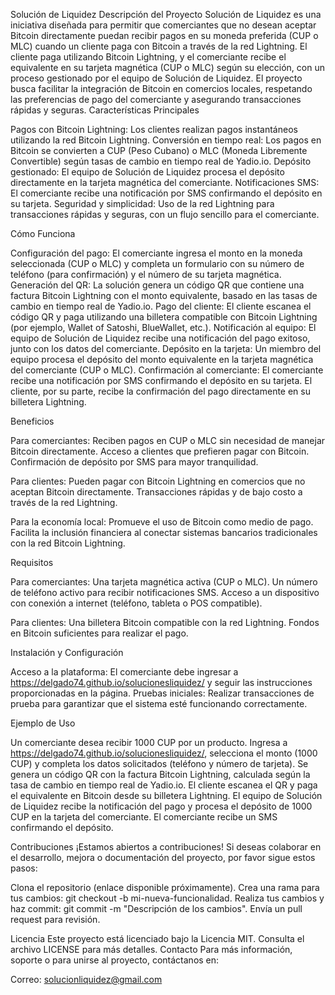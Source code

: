 Solución de Liquidez
Descripción del Proyecto
Solución de Liquidez es una iniciativa diseñada para permitir que comerciantes que no desean aceptar Bitcoin directamente puedan recibir pagos en su moneda preferida (CUP o MLC) cuando un cliente paga con Bitcoin a través de la red Lightning. El cliente paga utilizando Bitcoin Lightning, y el comerciante recibe el equivalente en su tarjeta magnética (CUP o MLC) según su elección, con un proceso gestionado por el equipo de Solución de Liquidez.
El proyecto busca facilitar la integración de Bitcoin en comercios locales, respetando las preferencias de pago del comerciante y asegurando transacciones rápidas y seguras.
Características Principales

Pagos con Bitcoin Lightning: Los clientes realizan pagos instantáneos utilizando la red Bitcoin Lightning.
Conversión en tiempo real: Los pagos en Bitcoin se convierten a CUP (Peso Cubano) o MLC (Moneda Libremente Convertible) según tasas de cambio en tiempo real de Yadio.io.
Depósito gestionado: El equipo de Solución de Liquidez procesa el depósito directamente en la tarjeta magnética del comerciante.
Notificaciones SMS: El comerciante recibe una notificación por SMS confirmando el depósito en su tarjeta.
Seguridad y simplicidad: Uso de la red Lightning para transacciones rápidas y seguras, con un flujo sencillo para el comerciante.

Cómo Funciona

Configuración del pago: El comerciante ingresa el monto en la moneda seleccionada (CUP o MLC) y completa un formulario con su número de teléfono (para confirmación) y el número de su tarjeta magnética.
Generación del QR: La solución genera un código QR que contiene una factura Bitcoin Lightning con el monto equivalente, basado en las tasas de cambio en tiempo real de Yadio.io.
Pago del cliente: El cliente escanea el código QR y paga utilizando una billetera compatible con Bitcoin Lightning (por ejemplo, Wallet of Satoshi, BlueWallet, etc.).
Notificación al equipo: El equipo de Solución de Liquidez recibe una notificación del pago exitoso, junto con los datos del comerciante.
Depósito en la tarjeta: Un miembro del equipo procesa el depósito del monto equivalente en la tarjeta magnética del comerciante (CUP o MLC).
Confirmación al comerciante: El comerciante recibe una notificación por SMS confirmando el depósito en su tarjeta. El cliente, por su parte, recibe la confirmación del pago directamente en su billetera Lightning.

Beneficios

Para comerciantes:
Reciben pagos en CUP o MLC sin necesidad de manejar Bitcoin directamente.
Acceso a clientes que prefieren pagar con Bitcoin.
Confirmación de depósito por SMS para mayor tranquilidad.


Para clientes:
Pueden pagar con Bitcoin Lightning en comercios que no aceptan Bitcoin directamente.
Transacciones rápidas y de bajo costo a través de la red Lightning.


Para la economía local:
Promueve el uso de Bitcoin como medio de pago.
Facilita la inclusión financiera al conectar sistemas bancarios tradicionales con la red Bitcoin Lightning.



Requisitos

Para comerciantes:
Una tarjeta magnética activa (CUP o MLC).
Un número de teléfono activo para recibir notificaciones SMS.
Acceso a un dispositivo con conexión a internet (teléfono, tableta o POS compatible).


Para clientes:
Una billetera Bitcoin compatible con la red Lightning.
Fondos en Bitcoin suficientes para realizar el pago.



Instalación y Configuración

Acceso a la plataforma: El comerciante debe ingresar a https://delgado74.github.io/solucionesliquidez/ y seguir las instrucciones proporcionadas en la página.
Pruebas iniciales: Realizar transacciones de prueba para garantizar que el sistema esté funcionando correctamente.

Ejemplo de Uso

Un comerciante desea recibir 1000 CUP por un producto.
Ingresa a https://delgado74.github.io/solucionesliquidez/, selecciona el monto (1000 CUP) y completa los datos solicitados (teléfono y número de tarjeta).
Se genera un código QR con la factura Bitcoin Lightning, calculada según la tasa de cambio en tiempo real de Yadio.io.
El cliente escanea el QR y paga el equivalente en Bitcoin desde su billetera Lightning.
El equipo de Solución de Liquidez recibe la notificación del pago y procesa el depósito de 1000 CUP en la tarjeta del comerciante.
El comerciante recibe un SMS confirmando el depósito.

Contribuciones
¡Estamos abiertos a contribuciones! Si deseas colaborar en el desarrollo, mejora o documentación del proyecto, por favor sigue estos pasos:

Clona el repositorio (enlace disponible próximamente).
Crea una rama para tus cambios: git checkout -b mi-nueva-funcionalidad.
Realiza tus cambios y haz commit: git commit -m "Descripción de los cambios".
Envía un pull request para revisión.

Licencia
Este proyecto está licenciado bajo la Licencia MIT. Consulta el archivo LICENSE para más detalles.
Contacto
Para más información, soporte o para unirse al proyecto, contáctanos en:

Correo: solucionliquidez@gmail.com

